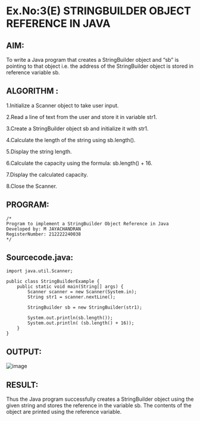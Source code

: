 # Ex.No:3(E)  STRINGBUILDER OBJECT REFERENCE IN JAVA

## AIM:
To write a Java program that creates a StringBuilder object and “sb” is pointing to that object i.e. the address of the StringBuilder object is stored in reference variable sb.

## ALGORITHM :
1.Initialize a Scanner object to take user input.

2.Read a line of text from the user and store it in variable str1.

3.Create a StringBuilder object sb and initialize it with str1.

4.Calculate the length of the string using sb.length().

5.Display the string length.

6.Calculate the capacity using the formula: sb.length() + 16.

7.Display the calculated capacity.

8.Close the Scanner.




## PROGRAM:
 ```
/*
Program to implement a StringBuilder Object Reference in Java
Developed by: M JAYACHANDRAN
RegisterNumber: 212222240038
*/
```

## Sourcecode.java:

```
import java.util.Scanner;

public class StringBuilderExample {
    public static void main(String[] args) {
        Scanner scanner = new Scanner(System.in);
        String str1 = scanner.nextLine();

        StringBuilder sb = new StringBuilder(str1);

        System.out.println(sb.length());
        System.out.println( (sb.length() + 16));
    }
}
```





## OUTPUT:

![image](https://github.com/user-attachments/assets/a5b6874a-820a-4523-9962-8be0416f9665)


## RESULT:
Thus the Java program successfully creates a StringBuilder object using the given string and stores the reference in the variable sb. The contents of the object are printed using the reference variable.

